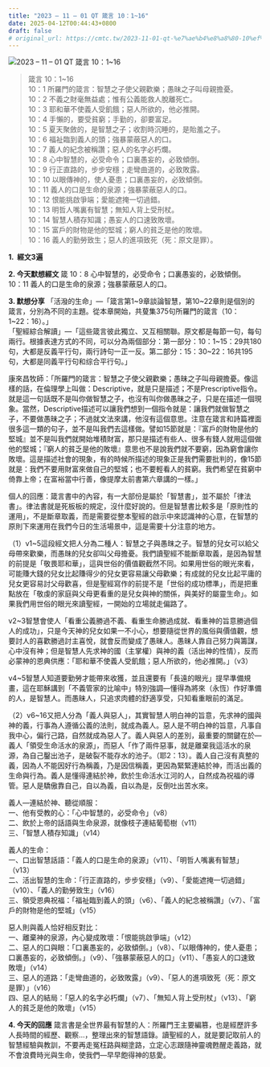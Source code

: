 ```yaml
---
title: "2023 – 11 – 01 QT 箴言 10：1~16"
date: 2025-04-12T00:44:43+0800
draft: false
# original_url: https://cmtc.tw/2023-11-01-qt-%e7%ae%b4%e8%a8%80-10%ef%bc%9a116
---
```


![2023 – 11 – 01 QT 箴言 10：1\~16](/images/qt.jpg  "2023 – 11 – 01 QT 箴言 10：1\~16")

> 箴言 10：1\~16  
> 10：1 所羅門的箴言：智慧之子使父親歡樂；愚昧之子叫母親擔憂。  
> 10：2 不義之財毫無益處；惟有公義能救人脫離死亡。  
> 10：3 耶和華不使義人受飢餓；惡人所欲的，他必推開。  
> 10：4 手懶的，要受貧窮；手勤的，卻要富足。  
> 10：5 夏天聚斂的，是智慧之子；收割時沉睡的，是貽羞之子。  
> 10：6 福祉臨到義人的頭；強暴蒙蔽惡人的口。  
> 10：7 義人的紀念被稱讚；惡人的名字必朽爛。  
> 10：8 心中智慧的，必受命令；口裏愚妄的，必致傾倒。  
> 10：9 行正直路的，步步安穩；走彎曲道的，必致敗露。  
> 10：10 以眼傳神的，使人憂患；口裏愚妄的，必致傾倒。  
> 10：11 義人的口是生命的泉源；強暴蒙蔽惡人的口。  
> 10：12 恨能挑啟爭端；愛能遮掩一切過錯。  
> 10：13 明哲人嘴裏有智慧；無知人背上受刑杖。  
> 10：14 智慧人積存知識；愚妄人的口速致敗壞。  
> 10：15 富戶的財物是他的堅城；窮人的貧乏是他的敗壞。  
> 10：16 義人的勤勞致生；惡人的進項致死（死：原文是罪）。

**1.  經文3遍**

**2. 今天默想經文**
箴 10：8 心中智慧的，必受命令；口裏愚妄的，必致傾倒。  
10：11 義人的口是生命的泉源；強暴蒙蔽惡人的口。

**3. 默想分享**
「活潑的生命」—「箴言第1\~9章談論智慧，第10\~22章則是個別的箴言，分別為不同的主題。從本章開始，共蓃集375句所羅門的箴言（10：1\~22：16）。」  
「聖經綜合解讀」—「這些箴言彼此獨立、又互相關聯。原文都是每節一句，每句兩行。根據表達方式的不同，可以分為兩個部分：第一部分：10：1\~15：29共180句，大都是反義平行句，兩行詩句一正一反。第二部分：15：30\~22：16共195句，大都是同義平行句和综合平行句。」

康來昌牧師：「所羅門的箴言：智慧之子使父親歡樂；愚昧之子叫母親擔憂。像這樣的話，在倫理學上叫做：Descriptive，就是只是描述；不是Prescriptive指令。就是這一句話既不是叫你做智慧之子，也沒有叫你做愚昧之子，只是在描述一個現象。當然，Descriptive描述可以讓我們想到一個指令就是：讓我們就做智慧之子，不要做愚昧之子；不過就文法來講，他沒有這個意思。注意在箴言和詩篇裡面很多這一類的句子，並不是叫我們去這樣做。譬如15節就是：『富戶的財物是他的堅城』並不是叫我們就開始堆積財富，那只是描述有些人、很多有錢人就用這個做他的堅城；『窮人的貧乏是他的敗壞』意思也不是說我們就不要窮，因為窮會讓你敗壞。這是描述社會的現象，有的時候所描述的現象正是我們需要批判的，像15節就是：我們不要用財富來做自己的堅城；也不要輕看人的貧窮。我們希望在貧窮中倚靠上帝；在富裕當中行善，像提摩太前書第六章講的一樣。」

個人的回應：箴言書中的內容，有一大部份是屬於「智慧書」，並不屬於「律法書」。律法書就是死板板的規定，沒什麼好說的。但是智慧書比較多是「原則性的運用」，不是斷章取義，而是需要從整本聖經的啟示中來認識神的心意，在智慧的原則下來運用在我們今日的生活場景中，這是需要十分注意的地方。

（1）v1\~5這段經文把人分為二種人：智慧之子與愚昩之子。智慧的兒女可以給父母帶來歡樂，而愚昩的兒女卻叫父母擔憂。我們讀聖經不能斷章取義，是因為智慧的前提是「敬畏耶和華」，這與世俗的價值觀截然不同。如果用世俗的眼光來看，可能賺大錢的兒女比起賺得少的兒女更容易讓父母歡樂；有成就的兒女比起平庸的兒女更容易討父母歡喜，但是聖經寫作的前提不是「世俗的成功標準」，而是把重點放在「敬虔的家庭與父母更看重的是兒女與神的關係，與美好的屬靈生命」。如果我們用世俗的眼光來讀聖經，一開始的立場就走偏路了。

v2\~3智慧會使人「看重公義勝過不義、看重生命勝過成就、看重神的旨意勝過個人的成功」，只是今天神的兒女如果一不小心，想要隨從世界的風俗與價值觀，想要討人的喜歡勝過討主喜悅，就會反而變成了愚昧人。愚昧人靠自己努力與籌謀，心中沒有神；但是智慧人先求神的國（主掌權）與神的義（活出神的性情），反而必蒙神的恩典供應：「耶和華不使義人受飢餓；惡人所欲的，他必推開。」（v3）

v4\~5智慧人知道要勤勞才能帶來收獲，並且還要有「長遠的眼光」提早準備規畫，這在耶穌講到「不義管家的比喻中」特別強調—懂得為將來（永恆）作好準備的人，是智慧人。而愚昧人，只追求肉體的舒適享受，只知看重眼前的滿足。

（2）v6\~16又把人分為「義人與惡人」，其實智慧人明白神的旨意，先求神的國與神的義，行事為人遵循公義的法則，就成為義人。惡人是不明白神的旨意，凡事自我中心，偏行己路，自然就成為惡人了。義人與惡人的差別，最重要的關鍵在於—義人「領受生命活水的泉源」，而惡人「作了兩件惡事，就是離棄我這活水的泉源，為自己鑿出池子，是破裂不能存水的池子。（耶2：13）。義人自己沒有真整的義，因為人不能因好行為稱義，乃是因信稱義，更因為緊緊連結於神，而活出義的生命與行為。義人是懂得連結於神，飲於生命活水江河的人，自然成為祝福的導管。惡人是驕傲靠自己，自以為義，自以為是，反倒吐出苦水來。

義人—連結於神、聽從順服：  
一、他有受教的心：「心中智慧的，必受命令」（v8）  
二、飲於上帝的話語與生命泉源，就像枝子連結葡萄樹（v11）  
三、「智慧人積存知識」（v14）

義人的生命：  
一、口出智慧話語：「義人的口是生命的泉源」（v11）、「明哲人嘴裏有智慧」（v13）  
二、活出智慧的生命：「行正直路的，步步安穩」（v9）、「愛能遮掩一切過錯」（v10）、「義人的勤勞致生」（v16）  
三、領受恩典祝福：「福祉臨到義人的頭」（v6）、「義人的紀念被稱讚」（v7）、「富戶的財物是他的堅城」（v15）

惡人則與義人恰好相反對比：  
一、離棄神的泉源，內心變成敗壞：「恨能挑啟爭端」（v12）  
二、惡人的口與眼：「口裏愚妄的，必致傾倒。」（v8）、「以眼傳神的，使人憂患；口裏愚妄的，必致傾倒。」（v9）、「強暴蒙蔽惡人的口」（v11）、「愚妄人的口速致敗壞」（v14）  
三、惡人的道路：「走彎曲道的，必致敗露」（v9）、「惡人的進項致死（死：原文是罪）」（v16）  
四、惡人的結局：「惡人的名字必朽爛」（v7）、「無知人背上受刑杖」（v13）、「窮人的貧乏是他的敗壞」（v15）

**4. 今天的回應**
箴言書是全世界最有智慧的人：所羅門王主要編篡，也是經歷許多人長時間的經歷、觀察…，整理出來的智慧語錄。讀聖經的人，就是要記取前人的智慧經驗與教訓，不要再走冤枉路與糊塗路，立定心志跟隨神靈魂甦醒走義路，就不會浪費時光與生命，使我們—早早飽得神的慈愛。

